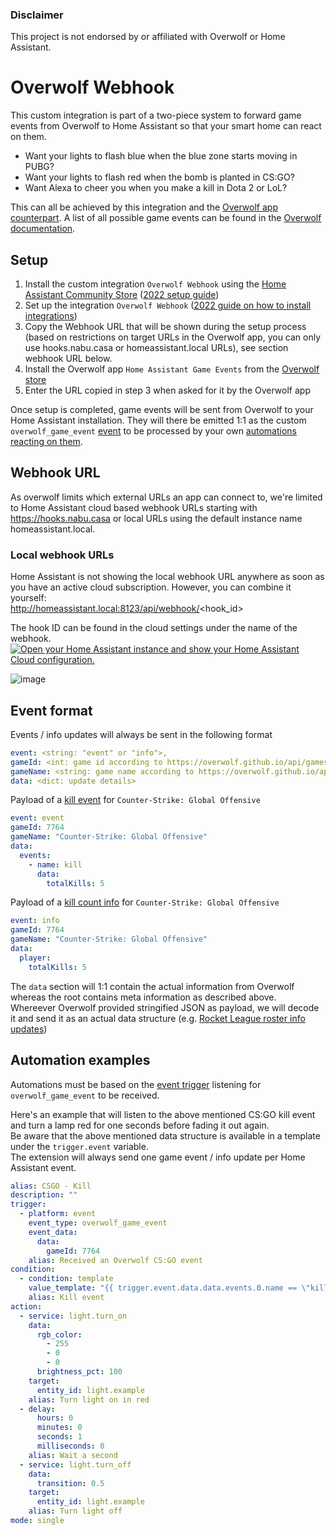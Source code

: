 ### Disclaimer

This project is not endorsed by or affiliated with Overwolf or Home Assistant.

# Overwolf Webhook

This custom integration is part of a two-piece system to forward game events from Overwolf to Home Assistant so that your smart home can react on them.

- Want your lights to flash blue when the blue zone starts moving in PUBG?
- Want your lights to flash red when the bomb is planted in CS:GO?
- Want Alexa to cheer you when you make a kill in Dota 2 or LoL?

This can all be achieved by this integration and the [Overwolf app counterpart](https://www.overwolf.com/app/BinaryBurger-HomeAssistant_Game_Events).
A list of all possible game events can be found in the [Overwolf documentation](https://overwolf.github.io/api/games/events).

## Setup

1. Install the custom integration `Overwolf Webhook` using the [Home Assistant Community Store](https://hacs.xyz/) ([2022 setup guide](https://www.youtube.com/watch?v=zlaJrepZl2E))
2. Set up the integration `Overwolf Webhook` ([2022 guide on how to install integrations](https://www.youtube.com/watch?v=zKND54iAZ1A&t=940s))
3. Copy the Webhook URL that will be shown during the setup process (based on restrictions on target URLs in the Overwolf app, you can only use hooks.nabu.casa or homeassistant.local URLs), see section webhook URL below.
4. Install the Overwolf app `Home Assistant Game Events` from the [Overwolf store](https://www.overwolf.com/app/BinaryBurger-HomeAssistant_Game_Events)
5. Enter the URL copied in step 3 when asked for it by the Overwolf app

Once setup is completed, game events will be sent from Overwolf to your Home Assistant installation. They will there be emitted 1:1 as the custom `overwolf_game_event` [event](https://www.home-assistant.io/docs/configuration/events/) to be processed by your own [automations reacting on them](https://www.home-assistant.io/docs/automation/trigger/#event-trigger).

## Webhook URL

As overwolf limits which external URLs an app can connect to, we're limited to Home Assistant cloud based webhook URLs starting with https://hooks.nabu.casa or local URLs using the default instance name homeassistant.local.

### Local webhook URLs

Home Assistant is not showing the local webhook URL anywhere as soon as you have an active cloud subscription. However, you can combine it yourself:  
http://homeassistant.local:8123/api/webhook/<hook_id>

The hook ID can be found in the cloud settings under the name of the webhook.  
[![Open your Home Assistant instance and show your Home Assistant Cloud configuration.](https://my.home-assistant.io/badges/cloud.svg)](https://my.home-assistant.io/redirect/cloud/)

![image](https://user-images.githubusercontent.com/366967/210141335-7a93ff83-1015-46e0-af65-31966d85bf88.png)

## Event format

Events / info updates will always be sent in the following format

```yaml
event: <string: "event" or "info">,
gameId: <int: game id according to https://overwolf.github.io/api/games/ids>,
gameName: <string: game name according to https://overwolf.github.io/api/games/ids>,
data: <dict: update details>
```

Payload of a [kill event](https://overwolf.github.io/api/games/events/counter-strike-global-offensive#kill-note) for `Counter-Strike: Global Offensive`

```yaml
event: event
gameId: 7764
gameName: "Counter-Strike: Global Offensive"
data:
  events:
    - name: kill
      data:
        totalKills: 5
```

Payload of a [kill count info](https://overwolf.github.io/api/games/events/counter-strike-global-offensive#totalkills-note) for `Counter-Strike: Global Offensive`

```yaml
event: info
gameId: 7764
gameName: "Counter-Strike: Global Offensive"
data:
  player:
    totalKills: 5
```

The `data` section will 1:1 contain the actual information from Overwolf whereas the root contains meta information as described above.  
Whereever Overwolf provided stringified JSON as payload, we will decode it and send it as an actual data structure (e.g. [Rocket League roster info updates](https://overwolf.github.io/api/games/events/rocket-league#roster))

## Automation examples

Automations must be based on the [event trigger](https://www.home-assistant.io/docs/automation/trigger/#event-trigger) listening for `overwolf_game_event` to be received.

Here's an example that will listen to the above mentioned CS:GO kill event and turn a lamp red for one seconds before fading it out again.  
Be aware that the above mentioned data structure is available in a template under the `trigger.event` variable.  
The extension will always send one game event / info update per Home Assistant event.

```yaml
alias: CSGO - Kill
description: ""
trigger:
  - platform: event
    event_type: overwolf_game_event
    event_data:
      data:
        gameId: 7764
    alias: Received an Overwolf CS:GO event
condition:
  - condition: template
    value_template: "{{ trigger.event.data.data.events.0.name == \"kill_feed\" }}"
    alias: Kill event
action:
  - service: light.turn_on
    data:
      rgb_color:
        - 255
        - 0
        - 0
      brightness_pct: 100
    target:
      entity_id: light.example
    alias: Turn light on in red
  - delay:
      hours: 0
      minutes: 0
      seconds: 1
      milliseconds: 0
    alias: Wait a second
  - service: light.turn_off
    data:
      transition: 0.5
    target:
      entity_id: light.example
    alias: Turn light off
mode: single
```
